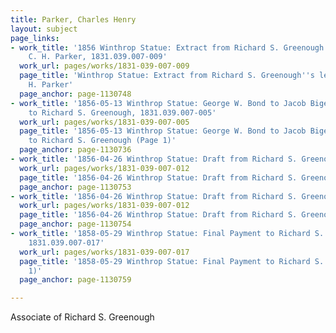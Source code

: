 ```yaml
---
title: Parker, Charles Henry
layout: subject
page_links:
- work_title: '1856 Winthrop Statue: Extract from Richard S. Greenough''s letter to
    C. H. Parker, 1831.039.007-009'
  work_url: pages/works/1831-039-007-009
  page_title: 'Winthrop Statue: Extract from Richard S. Greenough''s letter to C.
    H. Parker'
  page_anchor: page-1130748
- work_title: '1856-05-13 Winthrop Statue: George W. Bond to Jacob Bigelow, draft
    to Richard S. Greenough, 1831.039.007-005'
  work_url: pages/works/1831-039-007-005
  page_title: '1856-05-13 Winthrop Statue: George W. Bond to Jacob Bigelow, draft
    to Richard S. Greenough (Page 1)'
  page_anchor: page-1130736
- work_title: '1856-04-26 Winthrop Statue: Draft from Richard S. Greenough, 1831.039.007-012'
  work_url: pages/works/1831-039-007-012
  page_title: '1856-04-26 Winthrop Statue: Draft from Richard S. Greenough (page 1)'
  page_anchor: page-1130753
- work_title: '1856-04-26 Winthrop Statue: Draft from Richard S. Greenough, 1831.039.007-012'
  work_url: pages/works/1831-039-007-012
  page_title: '1856-04-26 Winthrop Statue: Draft from Richard S. Greenough (page 2)'
  page_anchor: page-1130754
- work_title: '1858-05-29 Winthrop Statue: Final Payment to Richard S. Greenough,
    1831.039.007-017'
  work_url: pages/works/1831-039-007-017
  page_title: '1858-05-29 Winthrop Statue: Final Payment to Richard S. Greenough (page
    1)'
  page_anchor: page-1130759

---
```

<p>Associate of Richard S. Greenough</p>